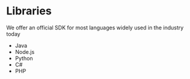 # Libraries

We offer an official SDK for most languages widely used in the industry today

- Java
- Node.js
- Python
- C#
- PHP
